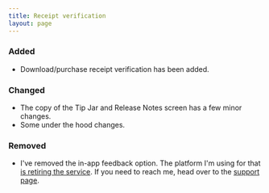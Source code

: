```yaml
---
title: Receipt verification
layout: page
---
```


### Added

* Download/purchase receipt verification has been added.

### Changed

* The copy of the Tip Jar and Release Notes screen has a few minor changes.
* Some under the hood changes.

### Removed

* I've removed the in-app feedback option. The platform I'm using for that [is retiring the service](https://announcement.devmate.com). If you need to reach me, head over to the [support page](https://support.dangercove.com).

